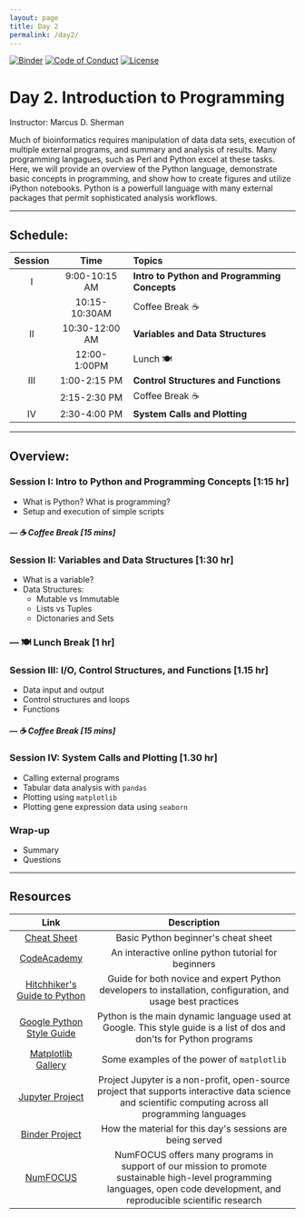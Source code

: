 ```yaml
---
layout: page
title: Day 2
permalink: /day2/
---
```


[![Binder](https://mybinder.org/badge.svg)](https://mybinder.org/v2/gh/betteridiot/biocomp_bootcamp/master?urlpath=lab&filepath=index.ipynb)
[![Code of Conduct](https://img.shields.io/badge/%E2%9D%A4-code%20of%20conduct-blue.svg?style=flat)](https://github.com/betteridiot/biocomp_bootcamp/blob/master/CODE_OF_CONDUCT.md)
[![License](https://img.shields.io/badge/License-BSD%203--Clause-green.svg)](https://github.com/betteridiot/biocomp_bootcamp/blob/master/LICENSE)


# Day 2. Introduction to Programming
Instructor: Marcus D. Sherman

Much of bioinformatics requires manipulation of data data sets, execution of multiple external programs, and summary and analysis of results.  Many programming langagues, such as Perl and Python excel at these tasks.  Here, we will provide an overview of the Python language, demonstrate basic concepts in programming, and show how to create figures and utilize iPython notebooks.  Python is a powerfull language with many external packages that permit sophisticated analysis workflows.

---

## Schedule:

| Session | Time           | Topics                   |
| :-----: |:--------------:| :----------------------- |
| I       | 9:00-10:15 AM  | **Intro to Python and Programming Concepts** |
|         | 10:15-10:30AM  | Coffee Break &#9749;             |
| II      | 10:30-12:00 AM | **Variables and Data Structures**       |
|         | 12:00-1:00PM   | Lunch &#127869;                   |
| III     | 1:00-2:15 PM   | **Control Structures and Functions**    |
|         | 2:15-2:30 PM   | Coffee Break  &#9749;            |
| IV      | 2:30-4:00 PM   | **System Calls and Plotting**   |

---

## Overview:
### Session I: Intro to Python and Programming Concepts [1:15 hr]
- What is Python?  What is programming?
- Setup and execution of simple scripts

##### &#8212; &#9749; Coffee Break [15 mins]

### Session II: Variables and Data Structures [1:30 hr] 
- What is a variable?
- Data Structures:
  - Mutable vs Immutable
  - Lists vs Tuples
  - Dictonaries and Sets

### &#8212; &#127869; Lunch Break [1 hr]

### Session III: I/O, Control Structures, and Functions [1.15 hr]
- Data input and output
- Control structures and loops
- Functions

##### &#8212; &#9749; Coffee Break [15 mins]

### Session IV: System Calls and Plotting [1.30 hr]
- Calling external programs
- Tabular data analysis with `pandas`
- Plotting using `matplotlib`
- Plotting gene expression data using `seaborn`

### Wrap-up
- Summary
- Questions

---

## Resources
|Link                                                                                                         |Description                                                                                                                                 |
|:-----------------------------------------------------------------------------------------------------------:|:------------------------------------------------------------------------------------------------------------------------------------------:|
|[Cheat Sheet](https://github.com/ehmatthes/pcc/releases/download/v1.0.0/beginners_python_cheat_sheet_pcc.pdf)| Basic Python beginner's cheat sheet                                                                                                         |
|[CodeAcademy](https://www.codecademy.com/learn/python)                                                       |An interactive online python tutorial for beginners                                                                                                                                      |
|[Hitchhiker's Guide to Python](https://docs.python-guide.org/)                                               |Guide for both novice and expert Python developers to installation, configuration, and usage best practices                                                                       |
|[Google Python Style Guide](https://github.com/google/styleguide/blob/gh-pages/pyguide.md)                   | Python is the main dynamic language used at Google. This style guide is a list of dos and don'ts for Python programs                                 |
|[Matplotlib Gallery](http://matplotlib.org/gallery.html)                                                     | Some examples of the power of `matplotlib`                                                                                                                                             |
|[Jupyter Project](http://jupyter.org/)                                                                       | Project Jupyter is a non-profit, open-source project that supports interactive data science and scientific computing across all programming languages|
|[Binder Project](https://mybinder.org/#)                                                                     |How the material for this day's sessions are being served                                                                                                                                                                                                       |
|[NumFOCUS](https://numfocus.org/)                                                                            |NumFOCUS offers many programs in support of our mission to promote sustainable high-level programming languages, open code development, and reproducible scientific research|


